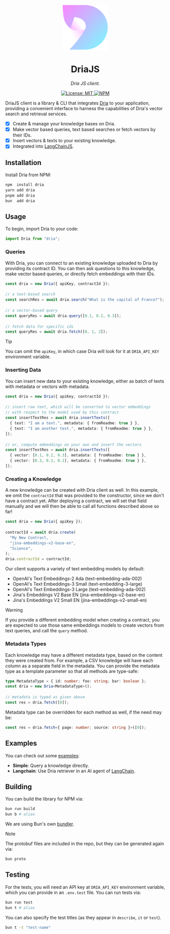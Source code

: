 <p align="center">
  <img src="https://raw.githubusercontent.com/firstbatchxyz/dria-js-client/master/logo.svg" alt="logo" width="142">
</p>

<p align="center">
  <h1 align="center">
    DriaJS
  </h1>
  <p align="center">
    <i>Dria JS client.</i>
  </p>
</p>

<p align="center">
    <a href="https://opensource.org/licenses/MIT" target="_blank">
        <img alt="License: MIT" src="https://img.shields.io/badge/license-MIT-7CB9E8.svg">
    </a>
    <a href="https://www.npmjs.com/package/dria" target="_blank">
        <img alt="NPM" src="https://img.shields.io/npm/v/dria?logo=npm&color=CB3837">
    </a>
</p>

DriaJS client is a library & CLI that integrates [Dria](https://dria.co/) to your application, providing a convenient interface to harness the capabilities of Dria's vector search and retrieval services.

- [x] Create & manage your knowledge bases on Dria.
- [x] Make vector based queries, text based searches or fetch vectors by their IDs.
- [x] Insert vectors & texts to your existing knowledge.
- [x] Integrated into [LangChainJS](./examples/langchain/).

## Installation

Install Dria from NPM:

```sh
npm  install dria
yarn add dria
pnpm add dria
bun  add dria
```

## Usage

To begin, import Dria to your code:

```ts
import Dria from "dria";
```

### Queries

With Dria, you can connect to an existing knowledge uploaded to Dria by providing its contract ID. You can then ask questions to this knowledge, make vector based queries, or directly fetch embeddings with their IDs.

```ts
const dria = new Dria({ apiKey, contractId });

// a text-based search
const searchRes = await dria.search("What is the capital of France?");

// a vector-based query
const queryRes = await dria.query([0.1, 0.2, 0.3]);

// fetch data for specific ids
const queryRes = await dria.fetch([0, 1, 2]);
```

> [!TIP]
>
> You can omit the `apiKey`, in which case Dria will look for it at `DRIA_API_KEY` environment variable.

### Inserting Data

You can insert new data to your existing knowledge, either as batch of texts with metadata or vectors with metadata.

```ts
const dria = new Dria({ apiKey, contractId });

// insert raw text, which will be converted to vector embeddings
// with respect to the model used by this contract
const insertTextRes = await dria.insertTexts([
  { text: "I am a text.", metadata: { fromReadme: true } },
  { text: "I am another text.", metadata: { fromReadme: true } },
]);

// or, compute embeddings on your own and insert the vectors
const insertTextRes = await dria.insertTexts([
  { vector: [0.1, 0.2, 0.3], metadata: { fromReadme: true } },
  { vector: [0.3, 0.2, 0.1], metadata: { fromReadme: true } },
]);
```

### Creating a Knowledge

A new knowledge can be created with Dria client as well. In this example, we omit the `contractId` that was provided to the constructor, since we don't have a contract yet. After deploying a contract, we will set that field manually and we will then be able to call all functions described above so far!

```ts
const dria = new Dria({ apiKey });

contractId = await dria.create(
  "My New Contract,
  "jina-embeddings-v2-base-en",
  "Science",
);
dria.contractId = contractId;
```

Our client supports a variety of text embedding models by default:

- OpenAI's Text Embeddings-2 Ada (text-embedding-ada-002)
- OpenAI's Text Embeddings-3 Small (text-embedding-3-large)
- OpenAI's Text Embeddings-3 Large (text-embedding-ada-002)
- Jina's Embeddings V2 Base EN (jina-embeddings-v2-base-en)
- Jina's Embeddings V2 Small EN (jina-embeddings-v2-small-en)

> [!WARNING]
>
> If you provide a different embedding model when creating a contract, you are expected to use those same embeddings models to create vectors from text queries, and call the `query` method.

### Metadata Types

Each knowledge may have a different metadata type, based on the content they were created from. For example, a CSV knowledge will have each column as a separate field in the metadata. You can provide the metadata type as a template parameter so that all methods are type-safe:

```ts
type MetadataType = { id: number; foo: string; bar: boolean };
const dria = new Dria<MetadataType>();

// metadata is typed as given above
const res = dria.fetch([0]);
```

Metadata type can be overridden for each method as well, if the need may be:

```ts
const res = dria.fetch<{ page: number; source: string }>([0]);
```

## Examples

You can check out some [examples](./examples/):

- **Simple**: Query a knowledge directly.
- **Langchain**: Use Dria retriever in an AI agent of [LangChain](https://github.com/langchain-ai/langchainjs/).

## Building

You can build the library for NPM via:

```sh
bun run build
bun b # alias
```

We are using Bun's own [bundler](https://bun.sh/docs/bundler).

> [!NOTE]
>
> The protobuf files are included in the repo, but they can be generated again via:
>
> ```sh
> bun proto
> ```

## Testing

For the tests, you will need an API key at `DRIA_API_KEY` environment variable, which you can provide in an `.env.test` file. You can run tests via:

```sh
bun run test
bun t # alias
```

You can also specify the test titles (as they appear in `describe`, `it` or `test`).

```sh
bun t -t "test-name"
```

